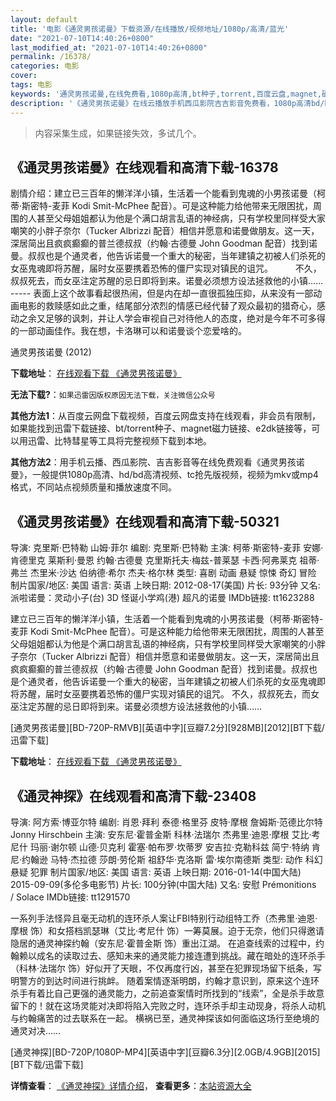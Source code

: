 ```yaml
---
layout: default
title: '电影《通灵男孩诺曼》下载资源/在线播放/视频地址/1080p/高清/蓝光'
date: "2021-07-10T14:40:26+0800"
last_modified_at: "2021-07-10T14:40:26+0800"
permalink: /16378/
categories: 电影
cover:
tags: 电影
keywords: '通灵男孩诺曼,在线免费看,1080p高清,bt种子,torrent,百度云盘,magnet,磁力链,迅雷下载资源'
description: '《通灵男孩诺曼》在线云播放手机西瓜影院吉吉影音免费看，1080p高清bd/hd未删减完整版和tc抢先枪版，mkv/mp4格式，附带bt/torrent种子、magnet/磁力链、百度云盘、网盘资源迅雷下载链接'
---
```


>内容采集生成，如果链接失效，多试几个。


## 《通灵男孩诺曼》在线观看和高清下载-16378

剧情介绍：建立已三百年的懒洋洋小镇，生活着一个能看到鬼魂的小男孩诺曼（柯蒂·斯密特-麦菲 Kodi Smit-McPhee 配音）。可是这种能力给他带来无限困扰，周围的人甚至父母姐姐都认为他是个满口胡言乱语的神经病，只有学校里同样受大家嘲笑的小胖子奈尔（Tucker Albrizzi 配音）相信并愿意和诺曼做朋友。这一天，深居简出且疯疯癫癫的普兰德叔叔（约翰·古德曼 John Goodman 配音）找到诺曼。叔叔也是个通灵者，他告诉诺曼一个重大的秘密，当年建镇之初被人们杀死的女巫鬼魂即将苏醒，届时女巫要携着恐怖的僵尸实现对镇民的诅咒。  　　不久，叔叔死去，而女巫注定苏醒的忌日即将到来。诺曼必须想方设法拯救他的小镇…… ----- 表面上这个故事看起很热闹，但是内在却一直很孤独压抑，从来没有一部动画电影的救赎感如此之重，结尾部分浓烈的情感已经代替了观众最初的猎奇心，感动之余又足够的讽刺，并让人学会审视自己对待他人的态度，绝对是今年不可多得的一部动画佳作。我在想，卡洛琳可以和诺曼谈个恋爱啥的。


通灵男孩诺曼 (2012)

**下载地址**： [在线观看下载 《通灵男孩诺曼》](https://www.btbtdy.me/btdy/dy4083.html) 


**无法下载?**：`如果迅雷因版权原因无法下载，关注微信公众号 `

**其他方法1**：从百度云网盘下载视频，百度云网盘支持在线观看，非会员有限制，如果能找到迅雷下载链接、bt/torrent种子、magnet磁力链接、e2dk链接等，可以用迅雷、比特彗星等工具将完整视频下载到本地。

**其他方法2**：用手机云播、西瓜影院、吉吉影音等在线免费观看《通灵男孩诺曼》，一般提供1080p高清、hd/bd高清视频、tc抢先版视频，视频为mkv或mp4格式，不同站点视频质量和播放速度不同。


## 《通灵男孩诺曼》在线观看和高清下载-50321

导演: 克里斯·巴特勒 山姆·菲尔 编剧: 克里斯·巴特勒 主演: 柯蒂·斯密特-麦菲 安娜·肯德里克 莱斯利·曼恩 约翰·古德曼 克里斯托夫·梅兹-普莱瑟 卡西·阿弗莱克 祖蒂·弗兰 杰里米·沙达 伯纳德·希尔 杰夫·格尔林 类型: 喜剧 动画 悬疑 惊悚 奇幻 冒险 制片国家/地区: 美国 语言: 英语 上映日期: 2012-08-17(美国) 片长: 93分钟 又名: 派啦诺曼：灵动小子(台) 3D 怪诞小学鸡(港) 超凡的诺曼 IMDb链接: tt1623288

建立已三百年的懒洋洋小镇，生活着一个能看到鬼魂的小男孩诺曼（柯蒂·斯密特-麦菲 Kodi Smit-McPhee 配音）。可是这种能力给他带来无限困扰，周围的人甚至父母姐姐都认为他是个满口胡言乱语的神经病，只有学校里同样受大家嘲笑的小胖子奈尔（Tucker Albrizzi 配音）相信并愿意和诺曼做朋友。这一天，深居简出且疯疯癫癫的普兰德叔叔（约翰·古德曼 John Goodman 配音）找到诺曼。叔叔也是个通灵者，他告诉诺曼一个重大的秘密，当年建镇之初被人们杀死的女巫鬼魂即将苏醒，届时女巫要携着恐怖的僵尸实现对镇民的诅咒。 不久，叔叔死去，而女巫注定苏醒的忌日即将到来。诺曼必须想方设法拯救他的小镇……


[通灵男孩诺曼][BD-720P-RMVB][英语中字][豆瓣7.2分][928MB][2012][BT下载/迅雷下载]

**下载地址**： [在线观看下载 《通灵男孩诺曼》](https://www.btdx8.com/torrent/paranorman_2012.html) 


## 《通灵神探》在线观看和高清下载-23408

导演: 阿方索·博亚尔特 编剧: 肖恩·拜利 泰德·格里芬 皮特·摩根 詹姆斯·范德比尔特 Jonny Hirschbein 主演: 安东尼·霍普金斯 科林·法瑞尔 杰弗里·迪恩·摩根 艾比·考尼什 玛丽·谢尔顿 山德·贝克利 霍塞·帕布罗·坎蒂罗 安吉拉·克勒科兹 简宁·特纳 肯尼·约翰逊 马特·杰拉德 莎朗·劳伦斯 祖舒华·克洛斯 雷·埃尔南德斯 类型: 动作 科幻 悬疑 犯罪 制片国家/地区: 美国 语言: 英语 上映日期: 2016-01-14(中国大陆) 2015-09-09(多伦多电影节) 片长: 100分钟(中国大陆) 又名: 安慰 Prémonitions / Solace IMDb链接: tt1291570

一系列手法怪异且毫无动机的连环杀人案让FBI特别行动组特工乔（杰弗里·迪恩·摩根 饰）和女搭档凯瑟琳（艾比·考尼什 饰）一筹莫展。迫于无奈，他们只得邀请隐居的通灵神探约翰（安东尼·霍普金斯 饰）重出江湖。 在追查线索的过程中，约翰赖以成名的读取过去、感知未来的通灵能力接连遭到挑战。藏在暗处的连环杀手（科林·法瑞尔 饰）好似开了天眼，不仅再度行凶，甚至在犯罪现场留下纸条，写明警方的到达时间进行挑衅。 随着案情逐渐明朗，约翰才意识到，原来这个连环杀手有着比自己更强的通灵能力，之前追查案情时所找到的“线索”，全是杀手故意留下的！就在这场灵能对决即将陷入完败之时，连环杀手却主动现身，将杀人动机与约翰痛苦的过去联系在一起。 横祸已至，通灵神探该如何面临这场行至绝境的通灵对决……


[通灵神探][BD-720P/1080P-MP4][英语中字][豆瓣6.3分][2.0GB/4.9GB][2015][BT下载/迅雷下载]

**详情查看**： [《通灵神探》详情介绍](/movie/23408/)， **查看更多**：[本站资源大全](/movie/t/all/)

